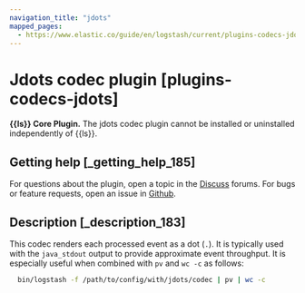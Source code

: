 ```yaml
---
navigation_title: "jdots"
mapped_pages:
  - https://www.elastic.co/guide/en/logstash/current/plugins-codecs-jdots.html
---
```


# Jdots codec plugin [plugins-codecs-jdots]


**{{ls}} Core Plugin.** The jdots codec plugin cannot be installed or uninstalled independently of {{ls}}.

## Getting help [_getting_help_185]

For questions about the plugin, open a topic in the [Discuss](http://discuss.elastic.co) forums. For bugs or feature requests, open an issue in [Github](https://github.com/logstash).


## Description [_description_183]

This codec renders each processed event as a dot (`.`). It is typically used with the `java_stdout` output to provide approximate event throughput. It is especially useful when combined with `pv` and `wc -c` as follows:

```bash
  bin/logstash -f /path/to/config/with/jdots/codec | pv | wc -c
```



